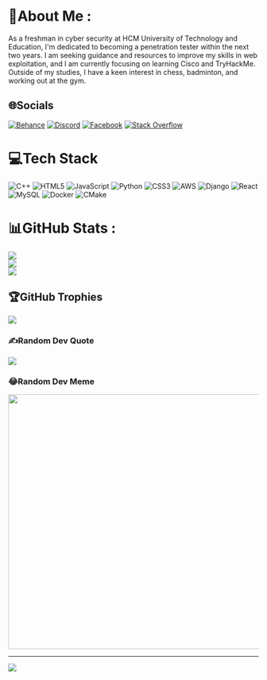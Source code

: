 # 💫About Me :
As a freshman in cyber security at HCM University of Technology and Education, I'm dedicated to becoming a penetration tester within the next two years. I am seeking guidance and resources to improve my skills in web exploitation, and I am currently focusing on learning Cisco and TryHackMe. Outside of my studies, I have a keen interest in chess, badminton, and working out at the gym.

## 🌐Socials
[![Behance](https://img.shields.io/badge/Behance-1769ff?logo=behance&logoColor=white)](https://behance.net/Kaito7926) [![Discord](https://img.shields.io/badge/Discord-%237289DA.svg?logo=discord&logoColor=white)](htttps://discord.gg/kaito7926) [![Facebook](https://img.shields.io/badge/Facebook-%231877F2.svg?logo=Facebook&logoColor=white)](https://facebook.com/fb.com/vuquochuy792006) [![Stack Overflow](https://img.shields.io/badge/-Stackoverflow-FE7A16?logo=stack-overflow&logoColor=white)](https://stackoverflow.com/users/22274266) 

# 💻Tech Stack
![C++](https://img.shields.io/badge/c++-%2300599C.svg?style=flat&logo=c%2B%2B&logoColor=white) ![HTML5](https://img.shields.io/badge/html5-%23E34F26.svg?style=flat&logo=html5&logoColor=white) ![JavaScript](https://img.shields.io/badge/javascript-%23323330.svg?style=flat&logo=javascript&logoColor=%23F7DF1E) ![Python](https://img.shields.io/badge/python-3670A0?style=flat&logo=python&logoColor=ffdd54) ![CSS3](https://img.shields.io/badge/css3-%231572B6.svg?style=flat&logo=css3&logoColor=white) ![AWS](https://img.shields.io/badge/AWS-%23FF9900.svg?style=flat&logo=amazon-aws&logoColor=white) ![Django](https://img.shields.io/badge/django-%23092E20.svg?style=flat&logo=django&logoColor=white) ![React](https://img.shields.io/badge/react-%2320232a.svg?style=flat&logo=react&logoColor=%2361DAFB) ![MySQL](https://img.shields.io/badge/mysql-%2300f.svg?style=flat&logo=mysql&logoColor=white) ![Docker](https://img.shields.io/badge/docker-%230db7ed.svg?style=flat&logo=docker&logoColor=white) ![CMake](https://img.shields.io/badge/CMake-%23008FBA.svg?style=flat&logo=cmake&logoColor=white)
# 📊GitHub Stats :
![](https://github-readme-stats.vercel.app/api?username=kaito7926&theme=radical&hide_border=false&include_all_commits=false&count_private=false)<br/>
![](https://github-readme-streak-stats.herokuapp.com/?user=kaito7926&theme=radical&hide_border=false)<br/>
![](https://github-readme-stats.vercel.app/api/top-langs/?username=kaito7926&theme=radical&hide_border=false&include_all_commits=false&count_private=false&layout=compact)

## 🏆GitHub Trophies
![](https://github-trophies.vercel.app/?username=kaito7926&theme=radical&no-frame=false&no-bg=false&margin-w=4)

### ✍️Random Dev Quote
![](https://quotes-github-readme.vercel.app/api?type=horizontal&theme=light)

### 😂Random Dev Meme
<img src="https://random-memer.herokuapp.com/" width="512px"/>

---
[![](https://visitcount.itsvg.in/api?id=kaito7926&icon=0&color=0)](https://visitcount.itsvg.in)
